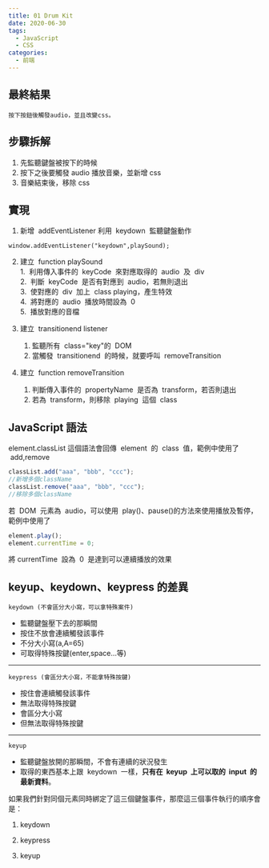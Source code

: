 ```yaml
---
title: 01 Drum Kit
date: 2020-06-30
tags:
  - JavaScript
  - CSS
categories:
  - 前端
---
```


## 最終結果

    按下按鈕後觸發audio，並且改變css。

## 步驟拆解

1. 先監聽鍵盤被按下的時候
2. 按下之後要觸發 audio 播放音樂，並新增 css
3. 音樂結束後，移除 css

## 實現

1. 新增  addEventListener 利用  keydown  監聽鍵盤動作

```
window.addEventListener("keydown",playSound);
```

2. 建立  function playSound  
   1.  利用傳入事件的  keyCode  來對應取得的  audio  及  div  
   2.  判斷  keyCode  是否有對應到  audio，若無則退出  
   3.  使對應的  div  加上  class playing，產生特效  
   4.  將對應的  audio  播放時間設為  0  
   5.  播放對應的音檔

3. 建立  transitionend listener

   1. 監聽所有  class="key"的  DOM
   2. 當觸發  transitionend  的時候，就要呼叫  removeTransition

4. 建立  function removeTransition
   1. 判斷傳入事件的  propertyName  是否為  transform，若否則退出
   2. 若為  transform，則移除  playing  這個  class

## JavaScript 語法

element.classList
這個語法會回傳  element  的  class  值，範例中使用了  add,remove

```js
classList.add("aaa", "bbb", "ccc");
//新增多個className
classList.remove("aaa", "bbb", "ccc");
//移除多個className
```

若  DOM  元素為  audio，可以使用  play()、pause()的方法來使用播放及暫停，範例中使用了

```js
element.play();
element.currentTime = 0;
```

將 currentTime  設為  0  是達到可以連續播放的效果

## keyup、keydown、keypress 的差異
    
    keydown (不會區分大小寫，可以拿特殊案件)

- 監聽鍵盤壓下去的那瞬間
- 按住不放會連續觸發該事件
- 不分大小寫(a,A=65)
- 可取得特殊按鍵(enter,space…等)

---

    keypress (會區分大小寫，不能拿特殊按鍵)

- 按住會連續觸發該事件
- 無法取得特殊按鍵
- 會區分大小寫
- 但無法取得特殊按鍵

---

    keyup

- 監聽鍵盤放開的那瞬間，不會有連續的狀況發生
- 取得的東西基本上跟  keydown  一樣，**只有在  keyup  上可以取的  input  的最新資料**。

如果我們針對同個元素同時綁定了這三個鍵盤事件，那麼這三個事件執行的順序會是：

1. keydown

2. keypress

3. keyup  